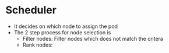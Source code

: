 # Scheduler

- It decides on which node to assign the pod
- The 2 step process for node selection is 
    - Filter nodes: Filter nodes which does not match the critera
    - Rank nodes: 